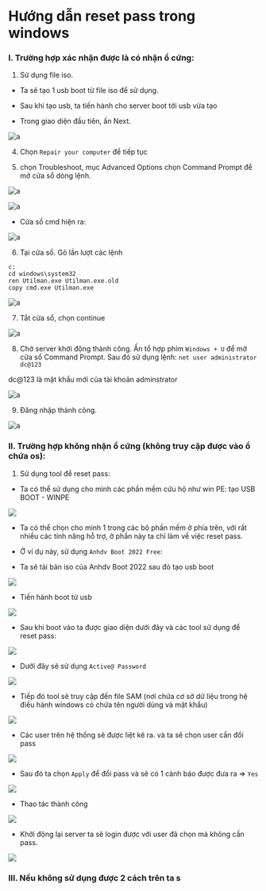 # Hướng dẫn reset pass trong windows

### I. Trường hợp xác nhận được là có nhận ổ cứng:

1. Sử dụng file iso.
- Ta sẽ tạo 1 usb boot từ file iso để sử dụng.
- Sau khi tạo usb, ta tiến hành cho server boot tới usb vừa tạo

- Trong giao diện đầu tiên, ấn Next.

![a](https://f4-zpcloud.zdn.vn/7220881580517961595/ca60901bca64073a5e75.jpg)

4. Chọn `Repair your computer` để tiếp tục

5. chọn Troubleshoot, mục Advanced Options chọn Command Prompt để mở cửa sổ dòng lệnh.

![a](https://f4-zpcloud.zdn.vn/952366299089360061/c3d6eceab7957acb2384.jpg)

![a](https://f5-zpcloud.zdn.vn/3540394786720756474/23ec8dd9d1a61cf845b7.jpg)

- Cửa sổ cmd hiện ra:

![a](https://f4-zpcloud.zdn.vn/5936568552179839138/4085693c3443f91da052.jpg)

6. Tại cửa sổ. Gõ lần lượt các lệnh

```
c:
cd windows\system32
ren Utilman.exe Utilman.exe.old
copy cmd.exe Utilman.exe
```

![a](https://f5-zpcloud.zdn.vn/1976335911076518743/9a0f65daf4a539fb60b4.jpg)

7. Tắt cửa sổ, chọn continue

![a](https://f5-zpcloud.zdn.vn/3970345531299934794/55d8ee4c7833b56dec22.jpg)

8. Chờ server khởi động thành công. Ấn tổ hợp phím `Windows + U` để mở cửa sổ Command Prompt. Sau đó sử dụng lệnh: 
`net user administrator dc@123`

dc@123 là mật khẩu mới của tài khoản adminstrator

![a](https://f5-zpcloud.zdn.vn/3928386580035988417/8053ddda5aa597fbceb4.jpg)

9. Đăng nhập thành công.

![a](https://f5-zpcloud.zdn.vn/1100543350775590077/74fa21349d4b5015095a.jpg)


### II. Trường hợp không nhận ổ cứng (không truy cập được vào ổ chứa os):

1. Sử dụng tool để reset pass:
- Ta có thể sử dụng cho mình các phần mềm cứu hộ như win PE: tạo USB BOOT - WINPE

![](../img/winpe.png)

- Ta có thể chọn cho mình 1 trong các bộ phần mềm ở phía trên, với rất nhiều các tính năng hỗ trợ, ở phần này ta chỉ làm về việc reset pass.

- Ở ví dụ này, sử dụng `Anhdv Boot 2022 Free`:
- Ta sẽ tải bản iso của Anhdv Boot 2022 sau đó tạo usb boot

![](../img/anhdv.png)

- Tiến hành boot từ usb

![](../img/boot.png)

- Sau khi boot vào ta được giao diện dưới đây và các tool sử dụng để reset pass:

![](../img/pass.png)

- Dưới đây sẽ sử dụng `Active@ Password`

![](../img/active%20pass.png)

- Tiếp đó tool sẽ truy cập đến file SAM (nơi chứa cơ sở dữ liệu trong hệ điều hành windows có chứa tên người dùng và mật khẩu)

![](../img/SAM.png)

- Các user trên hệ thống sẽ được liệt kê ra. và ta sẽ chọn user cần đổi pass

![](../img/user.png)

- Sau đó ta chọn `Apply` để đổi pass và sẽ có 1 cảnh báo được đưa ra => `Yes`

![](../img/change%20pass.png)

- Thao tác thành công 

![](../img/done.png)

- Khởi động lại server ta sẽ login được với user đã chọn mà không cần pass.

![](../img/dones.png)


### III. Nếu không sử dụng được 2 cách trên ta s




